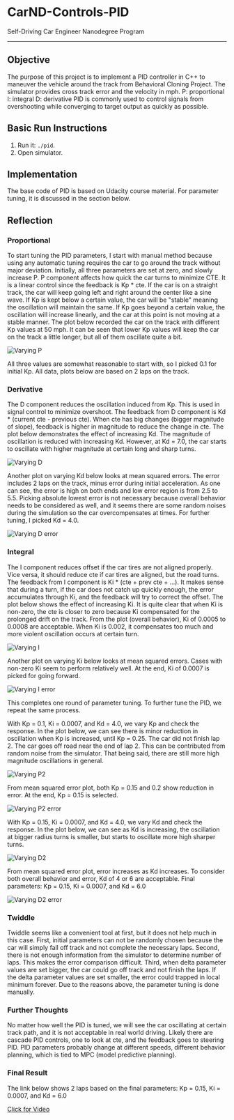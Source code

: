 # CarND-Controls-PID
Self-Driving Car Engineer Nanodegree Program

---

## Objective

The purpose of this project is to implement a PID controller in C++ to maneuver the vehicle around the track from Behavioral Cloning Project.
The simulator provides cross track error and the velocity in mph.
P: proportional
I: integral
D: derivative
PID is commonly used to control signals from overshooting while converging to target output as quickly as possible.

## Basic Run Instructions

1. Run it: `./pid`.
2. Open simulator.

## Implementation

The base code of PID is based on Udacity course material.  For parameter tuning, it is discussed in the section below.

## Reflection

### Proportional

To start tuning the PID parameters, I start with manual method because using any automatic tuning requires the car to go around the track without major deviation.  Initially, all three parameters are set at zero, and slowly increase P.
P component affects how quick the car turns to minimize CTE.  It is a linear control since the feedback is Kp * cte.  If the car is on a straight track, the car will keep going left and right around the center like a sine wave.  If Kp is kept below a certain value, the car will be "stable" meaning the oscillation will maintain the same.  If Kp goes beyond a certain value, the oscillation will increase linearly, and the car at this point is not moving at a stable manner.
The plot below recorded the car on the track with different Kp values at 50 mph.  It can be seen that lower Kp values will keep the car on the track a little longer, but all of them oscillate quite a bit.

![Varying P](img/varying-P.png)

All three values are somewhat reasonable to start with, so I picked 0.1 for initial Kp.
All data, plots below are based on 2 laps on the track.

### Derivative

The D component reduces the oscillation induced from Kp.  This is used in signal control to minimize overshoot.  The feedback from D component is Kd * (current cte - previous cte).  When cte has big changes (bigger magnitude of slope), feedback is higher in magnitude to reduce the change in cte.
The plot below demonstrates the effect of increasing Kd.  The magnitude of oscillation is reduced with increasing Kd.  However, at Kd = 7.0, the car starts to oscillate with higher magnitude at certain long and sharp turns.

![Varying D](img/varying-D.png)

Another plot on varying Kd below looks at mean squared errors.  The error includes 2 laps on the track, minus error during initial acceleration.  As one can see, the error is high on both ends and low error region is from 2.5 to 5.5.  Picking absolute lowest error is not necessary because overall behavior needs to be considered as well, and it seems there are some random noises during the simulation so the car overcompensates at times. For further tuning, I picked Kd = 4.0.

![Varying D error](img/varying-D-error.png)

### Integral

The I component reduces offset if the car tires are not aligned properly.  Vice versa, it should reduce cte if car tires are aligned, but the road turns.  The feedback from I component is Ki * (cte + prev cte + ...).  It makes sense that during a turn, if the car does not catch up quickly enough, the error accumulates through Ki, and the feedback will try to correct the offset.
The plot below shows the effect of increasing Ki.  It is quite clear that when Ki is non-zero, the cte is closer to zero because Ki compensated for the prolonged drift on the track.  From the plot (overall behavior), Ki of 0.0005 to 0.0008 are acceptable.  When Ki is 0.002, it compensates too much and more violent oscillation occurs at certain turn.

![Varying I](img/varying-I.png)

Another plot on varying Ki below looks at mean squared errors.  Cases with non-zero Ki seem to perform relatively well.  At the end, Ki of 0.0007 is picked for going forward.

![Varying I error](img/varying-I-error.png)

This completes one round of parameter tuning.  To further tune the PID, we repeat the same process.

With Kp = 0.1, Ki = 0.0007, and Kd = 4.0, we vary Kp and check the response.  In the plot below, we can see there is minor reduction in oscillation when Kp is increased, until Kp = 0.25.  The car did not finish lap 2.  The car goes off road near the end of lap 2.  This can be contributed from random noise from the simulator.  That being said, there are still more high magnitude oscillations in general.

![Varying P2](img/varying-P2.png)

From mean squared error plot, both Kp = 0.15 and 0.2 show reduction in error.  At the end, Kp = 0.15 is selected.

![Varying P2 error](img/varying-P2-error.png)

With Kp = 0.15, Ki = 0.0007, and Kd = 4.0, we vary Kd and check the response.  In the plot below, we can see as Kd is increasing, the oscillation at bigger radius turns is smaller, but starts to oscillate more high sharper turns.

![Varying D2](img/varying-D2.png)

From mean squared error plot, error increases as Kd increases.  To consider both overall behavior and error, Kd of 4 or 6 are acceptable.
Final parameters: Kp = 0.15, Ki = 0.0007, and Kd = 6.0

![Varying D2 error](img/varying-D2-error.png)

### Twiddle

Twiddle seems like a convenient tool at first, but it does not help much in this case.  First, initial parameters can not be randomly chosen because the car will simply fall off track and not complete the necessary laps.  Second, there is not enough information from the simulator to determine number of laps.  This makes the error comparison difficult.  Third, when delta parameter values are set bigger, the car could go off track and not finish the laps.  If the delta parameter values are set smaller, the error could trapped in local minimum forever.
Due to the reasons above, the parameter tuning is done manually.

### Further Thoughts

No matter how well the PID is tuned, we will see the car oscillating at certain track path, and it is not acceptable in real world driving.  Likely there are cascade PID controls, one to look at cte, and the feedback goes to steering PID.  PID parameters probably change at different speeds, different behavior planning, which is tied to MPC (model predictive planning).

### Final Result

The link below shows 2 laps based on the final parameters: Kp = 0.15, Ki = 0.0007, and Kd = 6.0

<a href="video/Capture.mp4" target="_blank">Click for Video</a>